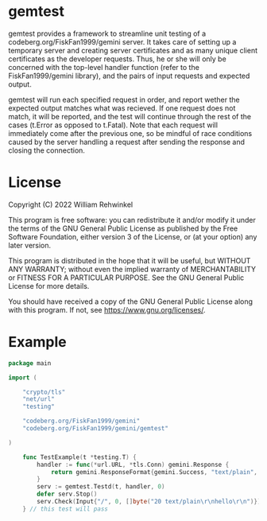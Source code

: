 # gemtest

gemtest provides a framework to streamline unit testing of a codeberg.org/FiskFan1999/gemini server. It takes care of setting up a temporary server and creating server certificates and as many unique client certificates as the developer requests. Thus, he or she will only be concerned with the top-level handler function (refer to the FiskFan1999/gemini library), and the pairs of input requests and expected output.

gemtest will run each specified request in order, and report wether the expected output matches what was recieved. If one request does not match, it will be reported, and the test will continue through the rest of the cases (t.Error as opposed to t.Fatal). Note that each request will immediately come after the previous one, so be mindful of race conditions caused by the server handling a request after sending the response and closing the connection.

# License

Copyright (C) 2022 William Rehwinkel

This program is free software: you can redistribute it and/or modify it under the terms of the GNU General Public License as published by the Free Software Foundation, either version 3 of the License, or (at your option) any later version.

This program is distributed in the hope that it will be useful, but WITHOUT ANY WARRANTY; without even the implied warranty of MERCHANTABILITY or FITNESS FOR A PARTICULAR PURPOSE.  See the GNU General Public License for more details.

You should have received a copy of the GNU General Public License along with this program.  If not, see https://www.gnu.org/licenses/.

# Example

```go
package main

import (

	"crypto/tls"
	"net/url"
	"testing"

	"codeberg.org/FiskFan1999/gemini"
	"codeberg.org/FiskFan1999/gemini/gemtest"

)

	func TestExample(t *testing.T) {
		handler := func(*url.URL, *tls.Conn) gemini.Response {
			return gemini.ResponseFormat{gemini.Success, "text/plain", gemini.Lines{"hello"}}
		}
		serv := gemtest.Testd(t, handler, 0)
		defer serv.Stop()
		serv.Check(Input{"/", 0, []byte("20 text/plain\r\nhello\r\n")})
	} // this test will pass
```
